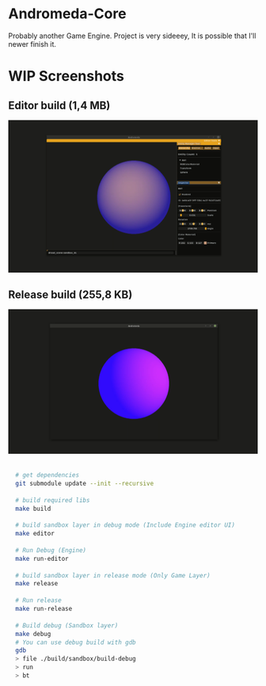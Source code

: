 # Andromeda-Core

Probably another Game Engine.
Project is very sideeey, It is possible that I'll newer finish it.


# WIP Screenshots

## Editor build (1,4 MB)
<img src="https://github.com/dkvilo/andromeda-core/blob/main/screenshots/editor.png" />

## Release build (255,8 KB)
<img src="https://github.com/dkvilo/andromeda-core/blob/main/screenshots/release.png" />


```zsh

  # get dependencies
  git submodule update --init --recursive

  # build required libs
  make build
  
  # build sandbox layer in debug mode (Include Engine editor UI)
  make editor
  
  # Run Debug (Engine)
  make run-editor

  # build sandbox layer in release mode (Only Game Layer)
  make release

  # Run release
  make run-release

  # Build debug (Sandbox layer)
  make debug
  # You can use debug build with gdb  
  gdb
  > file ./build/sandbox/build-debug
  > run
  > bt

```
